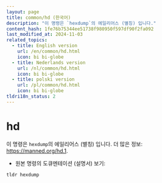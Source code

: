 ```yaml
---
layout: page
title: common/hd (한국어)
description: "이 명령은 `hexdump`의 에일리어스 (별칭) 입니다."
content_hash: 1fe76b75344ee51738f980950f597df90f2fa092
last_modified_at: 2024-11-03
related_topics:
  - title: English version
    url: /en/common/hd.html
    icon: bi bi-globe
  - title: Nederlands version
    url: /nl/common/hd.html
    icon: bi bi-globe
  - title: polski version
    url: /pl/common/hd.html
    icon: bi bi-globe
tldri18n_status: 2
---
```

# hd

이 명령은 `hexdump`의 에일리어스 (별칭) 입니다.
더 많은 정보: <https://manned.org/hd.1>.

- 원본 명령의 도큐멘테이션 (설명서) 보기:

`tldr hexdump`
